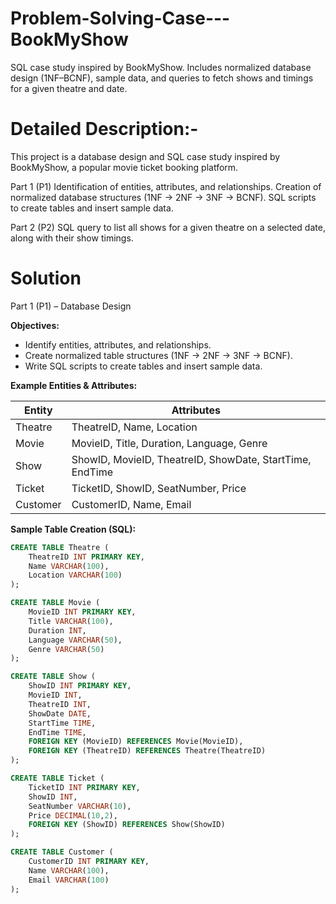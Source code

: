 # Problem-Solving-Case---BookMyShow
SQL case study inspired by BookMyShow. Includes normalized database design (1NF–BCNF), sample data, and queries to fetch shows and timings for a given theatre and date.

# Detailed Description:-
This project is a database design and SQL case study inspired by BookMyShow, a popular movie ticket booking platform.

 Part 1 (P1)
Identification of entities, attributes, and relationships.
Creation of normalized database structures (1NF → 2NF → 3NF → BCNF).
SQL scripts to create tables and insert sample data.

 Part 2 (P2)
SQL query to list all shows for a given theatre on a selected date, along with their show timings.

# Solution
Part 1 (P1) – Database Design

**Objectives:**

- Identify entities, attributes, and relationships.
- Create normalized table structures (1NF → 2NF → 3NF → BCNF).
- Write SQL scripts to create tables and insert sample data.

**Example Entities & Attributes:**

| Entity   | Attributes                                      |
|----------|-----------------------------------------------|
| Theatre  | TheatreID, Name, Location                      |
| Movie    | MovieID, Title, Duration, Language, Genre     |
| Show     | ShowID, MovieID, TheatreID, ShowDate, StartTime, EndTime |
| Ticket   | TicketID, ShowID, SeatNumber, Price           |
| Customer | CustomerID, Name, Email                        |

**Sample Table Creation (SQL):**

```sql
CREATE TABLE Theatre (
    TheatreID INT PRIMARY KEY,
    Name VARCHAR(100),
    Location VARCHAR(100)
);

CREATE TABLE Movie (
    MovieID INT PRIMARY KEY,
    Title VARCHAR(100),
    Duration INT,
    Language VARCHAR(50),
    Genre VARCHAR(50)
);

CREATE TABLE Show (
    ShowID INT PRIMARY KEY,
    MovieID INT,
    TheatreID INT,
    ShowDate DATE,
    StartTime TIME,
    EndTime TIME,
    FOREIGN KEY (MovieID) REFERENCES Movie(MovieID),
    FOREIGN KEY (TheatreID) REFERENCES Theatre(TheatreID)
);

CREATE TABLE Ticket (
    TicketID INT PRIMARY KEY,
    ShowID INT,
    SeatNumber VARCHAR(10),
    Price DECIMAL(10,2),
    FOREIGN KEY (ShowID) REFERENCES Show(ShowID)
);

CREATE TABLE Customer (
    CustomerID INT PRIMARY KEY,
    Name VARCHAR(100),
    Email VARCHAR(100)
);
